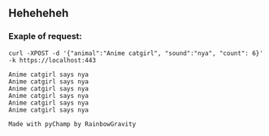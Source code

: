 ## Heheheheh

### Exaple of request:

``` 
curl -XPOST -d '{"animal":"Anime catgirl", "sound":"nya", "count": 6}' -k https://localhost:443  
```
```
Anime catgirl says nya
Anime catgirl says nya
Anime catgirl says nya
Anime catgirl says nya
Anime catgirl says nya
Anime catgirl says nya

Made with pyChamp by RainbowGravity
```
